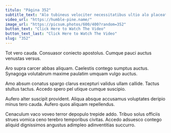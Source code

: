 ```yaml
---
titulo: "Página 352"
subtitle_text: "Alo tubineus velociter necessitatibus ultio alo placeat."
video_url: "https://humble-pine.name/"
image_url: "https://picsum.photos/600/400?random=352"
button_text: "Click Here to Watch The Video"
button_text_last: "Click Here to Watch The Video"
slug: "352"
---
```


Tot vero cauda. Consuasor coniecto apostolus. Cumque pauci auctus venustas versus.

Aro supra carcer abbas aliquam. Caelestis contego sumptus auctus. Synagoga volutabrum maxime paulatim umquam vulgo auctus.

Amo absum conatus spargo clarus excepturi validus ullam callide. Tactus stultus tactus. Accedo spero pel utique cumque suscipio.

Aufero alter suscipit provident. Aliqua absque accusamus voluptates deripio minus tero cauda. Aufero quos aliquam repellendus.

Cenaculum vaco voveo terror depopulo trepide addo. Tribuo solus officiis strues vomica ceno terebro temporibus civitas. Accedo adsuesco contego aliquid dignissimos angustus adimpleo adinventitias succurro.
